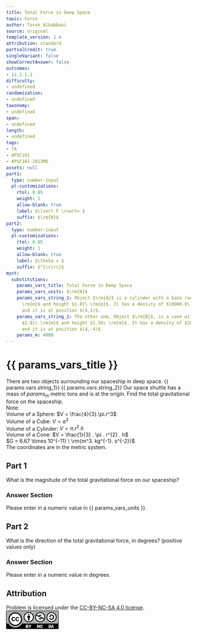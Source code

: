 ```yaml
---
title: Total Force in Deep Space
topic: Force
author: Tarek Alkabbani
source: original
template_version: 1.4
attribution: standard
partialCredit: true
singleVariant: false
showCorrectAnswer: false
outcomes:
- 12.2.1.1
difficulty:
- undefined
randomization:
- undefined
taxonomy:
- undefined
span:
- undefined
length:
- undefined
tags:
- TA
- APSC181
- APSC181-2023MD
assets: null
part1:
  type: number-input
  pl-customizations:
    rtol: 0.05
    weight: 1
    allow-blank: true
    label: $\lvert F \rvert= $
    suffix: $\rm{N}$
part2:
  type: number-input
  pl-customizations:
    rtol: 0.05
    weight: 1
    allow-blank: true
    label: $\theta = $
    suffix: $^{\circ}$
myst:
  substitutions:
    params_vars_title: Total Force in Deep Space
    params_vars_units: $\rm{N}$
    params_vars_string_1: Object $\rm{A}$ is a cylinder with a base radius $1.05\
      \rm{m}$ and height $1.87\ \rm{m}$. It has a density of $19900.0\ \rm{\frac{kg}{m^{3}}}$
      and it is at position $(4,1)$.
    params_vars_string_2: The other one, Object $\rm{B}$, is a cone with base radius
      $2.81\ \rm{m}$ and height $1.56\ \rm{m}$. It has a density of $20000.0\ \rm{\frac{kg}{m^{3}}}$
      and it is at position $(4,-4)$.
    params_m: 4000
---
```

# {{ params_vars_title }}
There are two objects surrounding our spaceship in deep space. {{ params.vars.string_1}} {{ params.vars.string_2}} Our space shuttle has a mass of ${{ params_m}}$ metric tons and is at the origin. Find the total gravitational force on the spaceship.
<br>
Note: <br>
Volume of a Sphere: $V = \frac{4}{3}.\pi.r^3$<br>
Volume of a Cube: $V = a^3$<br>
Volume of a Cylinder: $V = \pi . r^{2} . h$<br>
Volume of a Cone: $V = \frac{1}{3} . \pi . r^{2} . h$ <br>
$G = 6.67 \times 10^{-11} \ \rm{m^3. kg^{-1}. s^{-2}}$ <br>
The coordinates are in the metric system.

## Part 1

What is the magnitude of the total gravitational force on our spaceship?

### Answer Section

Please enter in a numeric value in {{ params_vars_units }}.

## Part 2

What is the direction of the total gravitational force, in degrees? (positive values only)

### Answer Section

Please enter in a numeric value in degrees.

## Attribution

Problem is licensed under the [CC-BY-NC-SA 4.0 license](https://creativecommons.org/licenses/by-nc-sa/4.0/).<br> ![The Creative Commons 4.0 license requiring attribution-BY, non-commercial-NC, and share-alike-SA license.](https://raw.githubusercontent.com/firasm/bits/master/by-nc-sa.png)
